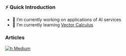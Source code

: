 
### ⚡ Quick Introduction

- 🔭 I’m currently working on applications of AI services
- 🌱 I’m currently learning <a href="https://www.coursera.org/learn/vector-calculus-engineers">Vector Calculus</a>


### Articles


[![h Medium](https://github-readme-medium.vercel.app/?username=jmwanderer&limit=3)](https://medium.com/@jmwanderer)
